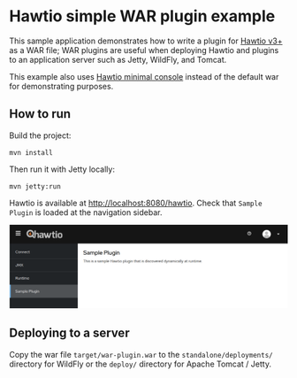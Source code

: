 # Hawtio simple WAR plugin example

This sample application demonstrates how to write a plugin for [Hawtio v3+](https://github.com/hawtio/hawtio) as a WAR file; WAR plugins are useful when deploying Hawtio and plugins to an application server such as Jetty, WildFly, and Tomcat.

This example also uses [Hawtio minimal console](../../hawtio-war-minimal) instead of the default war for demonstrating purposes.

## How to run

Build the project:

```console
mvn install
```

Then run it with Jetty locally:

```console
mvn jetty:run
```

Hawtio is available at <http://localhost:8080/hawtio>. Check that `Sample Plugin` is loaded at the navigation sidebar.

![Sample Plugin](./img/sample-plugin.png)

## Deploying to a server

Copy the war file `target/war-plugin.war` to the `standalone/deployments/` directory for WildFly or the `deploy/` directory for Apache Tomcat / Jetty.
